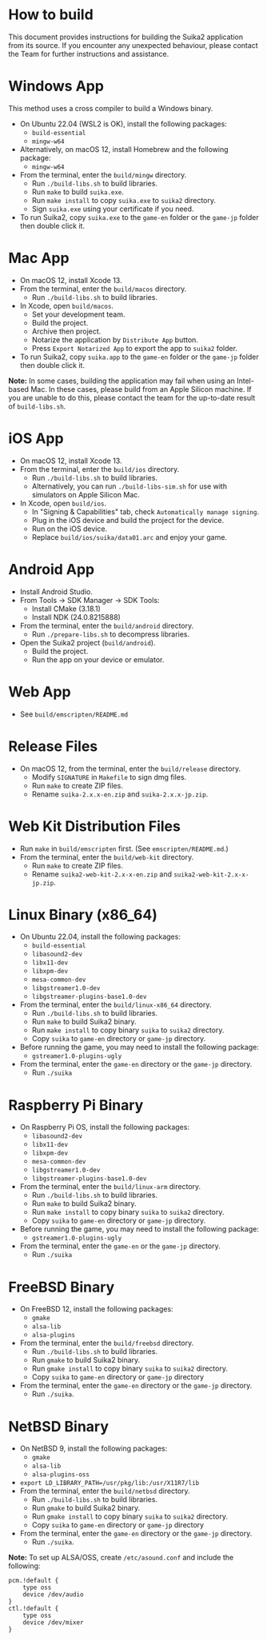 How to build
============

This document provides instructions for building the Suika2 application from its source. If you encounter any unexpected behaviour, please contact the
Team for further instructions and assistance. 


Windows App
============

This method uses a cross compiler to build a Windows binary.

* On Ubuntu 22.04 (WSL2 is OK), install the following packages:
   * `build-essential`
   * `mingw-w64`
* Alternatively, on macOS 12, install Homebrew and the following package:
   * `mingw-w64`
* From the terminal, enter the `build/mingw` directory.
   * Run `./build-libs.sh` to build libraries.
   * Run `make` to build `suika.exe`.
   * Run `make install` to copy `suika.exe` to `suika2` directory.
   * Sign `suika.exe` using your certificate if you need.
* To run Suika2, copy `suika.exe` to the `game-en` folder or the `game-jp` folder then double click it.


Mac App
============

* On macOS 12, install Xcode 13.
* From the terminal, enter the `build/macos` directory.
   * Run `./build-libs.sh` to build libraries.
* In Xcode, open `build/macos`.
   * Set your development team.
   * Build the project.
   * Archive then project.
   * Notarize the application by `Distribute App` button.
   * Press `Export Notarized App` to export the app to `suika2` folder.
* To run Suika2, copy `suika.app` to the `game-en` folder or the `game-jp` folder then double click it.

**Note:** In some cases, building the application may fail when using an Intel-based Mac. In these cases, please build from an Apple Silicon machine.
If you are unable to do this, please contact the team for the up-to-date result of `build-libs.sh`.


iOS App
============

* On macOS 12, install Xcode 13.
* From the terminal, enter the `build/ios` directory.
   * Run `./build-libs.sh` to build libraries.
   * Alternatively, you can run `./build-libs-sim.sh` for use with simulators on Apple Silicon Mac.
* In Xcode, open `build/ios`.
   * In "Signing & Capabilities" tab, check `Automatically manage signing`.
   * Plug in the iOS device and build the project for the device.
   * Run on the iOS device.
   * Replace `build/ios/suika/data01.arc` and enjoy your game.


Android App
============

* Install Android Studio.
* From Tools -> SDK Manager -> SDK Tools:
   * Install CMake (3.18.1)
   * Install NDK (24.0.8215888)
* From the terminal, enter the `build/android` directory.
   * Run `./prepare-libs.sh` to decompress libraries.
* Open the Suika2 project (`build/android`).
   * Build the project.
   * Run the app on your device or emulator.


Web App
============

* See `build/emscripten/README.md`


Release Files
============

* On macOS 12, from the terminal, enter the `build/release` directory.
   * Modify `SIGNATURE` in `Makefile` to sign dmg files.
   * Run `make` to create ZIP files.
   * Rename `suika-2.x.x-en.zip` and `suika-2.x.x-jp.zip`.


Web Kit Distribution Files
============

* Run `make` in `build/emscripten` first. (See `emscripten/README.md`.)
* From the terminal, enter the `build/web-kit` directory.
   * Run `make` to create ZIP files.
   * Rename `suika2-web-kit-2.x-x-en.zip` and `suika2-web-kit-2.x-x-jp.zip`.


Linux Binary (x86_64)
============

* On Ubuntu 22.04, install the following packages:
   * `build-essential`
   * `libasound2-dev`
   * `libx11-dev`
   * `libxpm-dev`
   * `mesa-common-dev`
   * `libgstreamer1.0-dev`
   * `libgstreamer-plugins-base1.0-dev`
* From the terminal, enter the `build/linux-x86_64` directory.
   * Run `./build-libs.sh` to build libraries.
   * Run `make` to build Suika2 binary.
   * Run `make install` to copy binary `suika` to `suika2` directory.
   * Copy `suika` to `game-en` directory or `game-jp` directory.
* Before running the game, you may need to install the following package:
   * `gstreamer1.0-plugins-ugly`
* From the terminal, enter the `game-en` directory or the `game-jp` directory.
   * Run `./suika`


Raspberry Pi Binary
============

* On Raspberry Pi OS, install the following packages:
   * `libasound2-dev`
   * `libx11-dev`
   * `libxpm-dev`
   * `mesa-common-dev`
   * `libgstreamer1.0-dev`
   * `libgstreamer-plugins-base1.0-dev`
* From the terminal, enter the `build/linux-arm` directory.
   * Run `./build-libs.sh` to build libraries.
   * Run `make` to build Suika2 binary.
   * Run `make install` to copy binary `suika` to `suika2` directory.
   * Copy `suika` to `game-en` directory or `game-jp` directory.
* Before running the game, you may need to install the following package:
   * `gstreamer1.0-plugins-ugly`
* From the terminal, enter the `game-en` or the `game-jp` directory.
   * Run `./suika`


FreeBSD Binary
============

* On FreeBSD 12, install the following packages:
   * `gmake`
   * `alsa-lib`
   * `alsa-plugins`
* From the terminal, enter the `build/freebsd` directory.
   * Run `./build-libs.sh` to build libraries.
   * Run `gmake` to build Suika2 binary.
   * Run `gmake install` to copy binary `suika` to `suika2` directory.
   * Copy `suika` to `game-en` directory or `game-jp` directory
* From the terminal, enter the `game-en` directory or the `game-jp` directory.
   * Run `./suika`.


NetBSD Binary
============

* On NetBSD 9, install the following packages:
   * `gmake`
   * `alsa-lib`
   * `alsa-plugins-oss`
* `export LD_LIBRARY_PATH=/usr/pkg/lib:/usr/X11R7/lib`
* From the terminal, enter the `build/netbsd` directory.
   * Run `./build-libs.sh` to build libraries.
   * Run `gmake` to build Suika2 binary.
   * Run `gmake install` to copy binary `suika` to `suika2` directory.
   * Copy `suika` to `game-en` directory or `game-jp` directory
* From the terminal, enter the `game-en` directory or the `game-jp` directory.
   * Run `./suika`.

**Note:** To set up ALSA/OSS, create `/etc/asound.conf` and include the following:
```
pcm.!default {
    type oss
    device /dev/audio
}
ctl.!default {
    type oss
    device /dev/mixer
}
```
